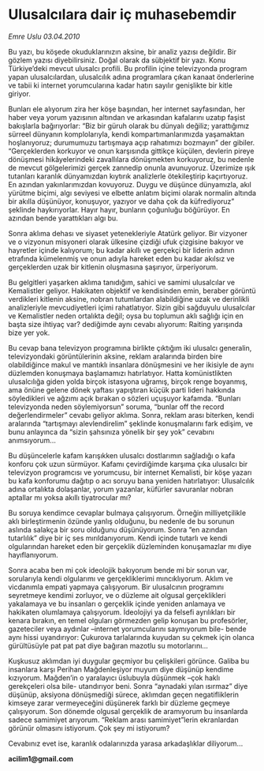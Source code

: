 # Ulusalcılara dair iç muhasebemdir

*Emre Uslu 03.04.2010*

<div class="yazi"><p>Bu yazı, bu köşede okuduklarınızın aksine, bir analiz yazısı değildir. Bir gözlem yazısı diyebilirsiniz. Doğal olarak da sübjektif bir yazı. Konu Türkiye’deki mevcut ulusalcı profili. Bu profilin içine televizyonda program yapan ulusalcılardan, ulusalcılık adına programlara çıkan kanaat önderlerine ve tabii ki internet yorumcularına kadar hatırı sayılır genişlikte bir kitle giriyor. </p>
<p>Bunları ele alıyorum zira her köşe başından, her internet sayfasından, her haber veya yorum yazısının altından ve arkasından kafalarını uzatıp faşist bakışlarla bağırıyorlar: “Biz bir güruh olarak bu dünyalı değiliz; yarattığımız sürreel dünyanın komplolarıyla, kendi kompartımanlarımızda yaşamaktan hoşlanıyoruz; durumumuzu tartışmaya açıp rahatımızı bozmayın” der gibiler. “Gerçeklerden korkuyor ve onun karşısında gittikçe küçülen, devlerin pireye dönüşmesi hikâyelerindeki zavallılara dönüşmekten korkuyoruz, bu nedenle de mevcut gölgelerimizi gerçek zannedip onunla avunuyoruz. Üzerimize ışık tutanları karanlık dünyamızdan kıytırık analizlerle ötekileştirip kaçırtıyoruz. En azından yakınlarımızdan kovuyoruz. Duygu ve düşünce dünyamızla, akıl yürütme biçimi, algı seviyesi ve elbette anlatım biçimi olarak normalin altında bir akılla düşünüyor, konuşuyor, yazıyor ve daha çok da küfrediyoruz” şeklinde haykırıyorlar. Hayır hayır, bunların çoğunluğu böğürüyor. En azından bende yarattıkları algı bu. </p>
<p>Sonra aklıma dehası ve siyaset yetenekleriyle Atatürk geliyor. Bir vizyoner ve o vizyonun misyoneri olarak ülkesine çizdiği ufuk çizgisine bakıyor ve hayretler içinde kalıyorum; bu kadar akıllı ve gerçekçi bir liderin adının etrafında kümelenmiş ve onun adıyla hareket eden bu kadar akılsız ve gerçeklerden uzak bir kitlenin oluşmasına şaşırıyor, ürperiyorum.</p>
<p>Bu gelgitleri yaşarken aklıma tanıdığım, sahici ve samimi ulusalcılar ve Kemalistler geliyor. Hakikaten objektif ve kendisinden emin, beraber görüntü verdikleri kitlenin aksine, nobran tutumlardan alabildiğine uzak ve derinlikli analizleriyle mevcudiyetleri içimi rahatlatıyor. Sizin gibi sağduyulu ulusalcılar ve Kemalistler neden ortalıkta değil; oysa bu toplumun aklı sağlığı için en başta size ihtiyaç var? dediğimde aynı cevabı alıyorum: Raiting yarışında bize yer yok.</p>
<p>Bu cevap bana televizyon programına birlikte çıktığım iki ulusalcı generalin, televizyondaki görüntülerinin aksine, reklam aralarında birden bire olabildiğince makul ve mantıklı insanlara dönüşmesini ve her ikisiyle de aynı düzlemden konuşmaya başlamamızı hatırlatıyor. Hatta komünistlikten ulusalcılığa giden yolda birçok istasyona uğramış, birçok renge boyanmış, ama önüne gelene dönek yaftası yapıştıran küçük parti lideri hakkında söyledikleri ve ağzımı açık bırakan o sözleri uçuşuyor kafamda. “Bunları televizyonda neden söylemiyorsun” soruma, “bunlar off the record değerlendirmeler” cevabı geliyor aklıma. Sonra, reklam arası biterken, kendi aralarında “tartışmayı alevlendirelim” şeklinde konuşmalarını fark edişim, ve bunu anlayınca da “sizin şahsınıza yönelik bir şey yok” cevabını anımsıyorum... </p>
<p>Bu düşüncelerle kafam karışıkken ulusalcı dostlarımın sağladığı o kafa konforu çok uzun sürmüyor. Kafamı çevirdiğimde karşıma çıka ulusalcı bir televizyon programcısı ve yorumcusu, bir internet Kemalisti, bir köşe yazarı bu kafa konforumu dağıtıp o acı soruyu bana yeniden hatırlatıyor: Ulusalcılık adına ortalıkta dolaşanlar, yorum yazanlar, küfürler savuranlar nobran aptallar mı yoksa akıllı tiyatrocular mı?</p>
<p>Bu soruya kendimce cevaplar bulmaya çalışıyorum. Örneğin milliyetçilikle aklı birleştirmenin özünde yanlış olduğunu, bu nedenle de bu sorunun aslında salakça bir soru olduğunu düşünüyorum. Sonra “en azından tutarlılık” diye bir iç ses mırıldanıyorum. Kendi içinde tutarlı ve kendi olgularından hareket eden bir gerçeklik düzleminden konuşamazlar mı diye hayıflanıyorum. </p>
<p>Sonra acaba ben mi çok ideolojik bakıyorum bende mi bir sorun var, sorularıyla kendi olgularımı ve gerçekliklerimi mıncıklıyorum. Aklım ve vicdanımla empati yapmaya çalışıyorum. Bir ulusalcının programını seyretmeye kendimi zorluyor, ve o düzleme ait olgusal gerçeklikleri yakalamaya ve bu insanları o gerçeklik içinde yeniden anlamaya ve hakikaten olumlamaya çalışıyorum. İdeolojiyi ya da felsefi ayrılıkları bir kenara bırakın, en temel olguları görmezden gelip konuşan bu profesörler, gazeteciler veya aydınlar –internet yorumcularını saymıyorum bile- bende aynı hissi uyandırıyor: Çukurova tarlalarında kuyudan su çekmek için olanca gürültüsüyle pat pat pat diye bağıran mazotlu su motorlarını... </p>
<p>Kuşkusuz aklımdan iyi duygular geçmiyor bu çelişkileri görünce. Galiba bu insanlara karşı Perihan Mağdenleşiyor muyum diye düşünüp kendime kızıyorum. Mağden’in o yaralayıcı üslubuyla düşünmek –çok haklı gerekçeleri olsa bile- utandırıyor beni. Sonra “aynadaki yılan ısırmaz” diye düşünüp, aksiyona dönüşmediği sürece, aklımdan geçen negatifliklerin kimseye zarar vermeyeceğini düşünerek farklı bir düzleme geçmeye çalışıyorum. Son dönemde olgusal gerçeklik de aramıyorum bu insanlarda sadece samimiyet arıyorum. “Reklam arası samimiyet”lerin ekranlardan görünür olmasını istiyorum. Çok şey mi istiyorum? </p>
<p>Cevabınız evet ise, karanlık odalarınızda yarasa arkadaşlıklar diliyorum...</p>
<p><b>acilim1@gmail.com</b></p></div>
